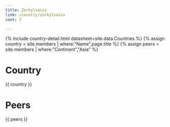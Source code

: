 ```yaml
---
title: Zorkylvania
link: /country/zorkylvania
cont: Z

---
```

{% include country-detail.html datasheet=site.data.Countries %}
{% assign country = site.members | where:"Name",page.title %}
{% assign peers = site.members | where:"Continent","Asia" %}

# Country
{{ country }}

# Peers
{{ peers }}
